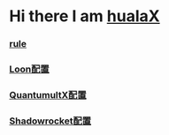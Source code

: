 # Hi there I am [hualaX](https://www.github.com/hualaX)

### [rule](https://www.github.com/hualaX/ios/tree/main/rule)

### [Loon配置](https://www.github.com/hualaX/ios/tree/main/loon_profile.conf)

### [QuantumultX配置](https://www.github.com/hualaX/ios/tree/main/quantumultX_profile.conf)

### [Shadowrocket配置](https://github.com/hualaX/ios/tree/main/shadowrocket_profile.conf)


